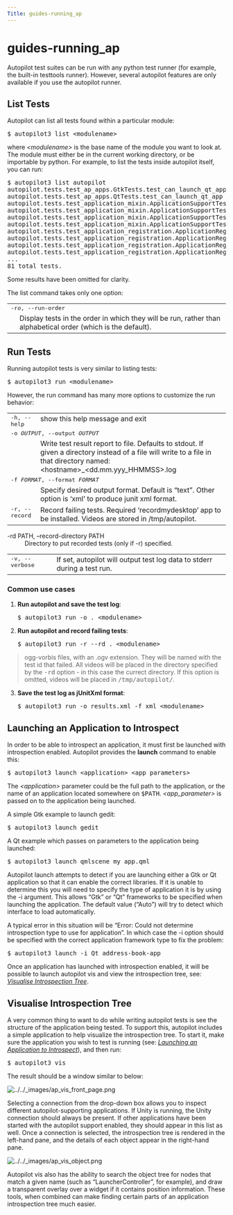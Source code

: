```yaml
---
Title: guides-running_ap
---
```


# guides-running_ap

<p>Autopilot test suites can be run with any python test runner (for example, the built-in testtools runner). However, several autopilot features are only available if you use the autopilot runner.</p>
<h2>List Tests<a class="headerlink" href="#list-tests" title="Permalink to this headline"></a></h2>
<p>Autopilot can list all tests found within a particular module:</p>
<pre>$ autopilot3 list &lt;modulename&gt;
</pre>
<p>where <em>&lt;modulename&gt;</em> is the base name of the module you want to look at. The module must either be in the current working directory, or be importable by python. For example, to list the tests inside autopilot itself, you can run:</p>
<pre>$ autopilot3 list autopilot
autopilot.tests.test_ap_apps.GtkTests.test_can_launch_qt_app
autopilot.tests.test_ap_apps.QtTests.test_can_launch_qt_app
autopilot.tests.test_application_mixin.ApplicationSupportTests.test_can_create
autopilot.tests.test_application_mixin.ApplicationSupportTests.test_launch_raises_ValueError_on_unknown_kwargs
autopilot.tests.test_application_mixin.ApplicationSupportTests.test_launch_raises_ValueError_on_unknown_kwargs_with_known
autopilot.tests.test_application_mixin.ApplicationSupportTests.test_launch_with_bad_types_raises_typeerror
autopilot.tests.test_application_registration.ApplicationRegistrationTests.test_can_register_new_application
autopilot.tests.test_application_registration.ApplicationRegistrationTests.test_can_unregister_application
autopilot.tests.test_application_registration.ApplicationRegistrationTests.test_registering_app_twice_raises_KeyError
autopilot.tests.test_application_registration.ApplicationRegistrationTests.test_unregistering_unknown_application_raises_KeyError
...
81 total tests.
</pre>
<p>Some results have been omitted for clarity.</p>
<p>The list command takes only one option:</p>
<table class="docutils option-list" frame="void" rules="none">
<col class="option" />
<col class="description" />
<tbody valign="top">
<tr><td class="option-group" colspan="2">
<kbd><span class="option">-r<var>o</var></span>, <span class="option">--run-order</span></kbd></td>
</tr>
<tr><td>&nbsp;</td><td>Display tests in the order in which they will be run,
rather than alphabetical order (which is the default).</td></tr>
</tbody>
</table>
<h2>Run Tests<a class="headerlink" href="#run-tests" title="Permalink to this headline"></a></h2>
<p>Running autopilot tests is very similar to listing tests:</p>
<pre>$ autopilot3 run &lt;modulename&gt;
</pre>
<p>However, the run command has many more options to customize the run behavior:</p>
<table class="docutils option-list" frame="void" rules="none">
<col class="option" />
<col class="description" />
<tbody valign="top">
<tr><td class="option-group">
<kbd><span class="option">-h</span>, <span class="option">--help</span></kbd></td>
<td>show this help message and exit</td></tr>
<tr><td class="option-group" colspan="2">
<kbd><span class="option">-o <var>OUTPUT</var></span>, <span class="option">--output <var>OUTPUT</var></span></kbd></td>
</tr>
<tr><td>&nbsp;</td><td>Write test result report to file. Defaults to stdout.
If given a directory instead of a file will write to a
file in that directory named:
&lt;hostname&gt;_&lt;dd.mm.yyy_HHMMSS&gt;.log</td></tr>
<tr><td class="option-group" colspan="2">
<kbd><span class="option">-f <var>FORMAT</var></span>, <span class="option">--format <var>FORMAT</var></span></kbd></td>
</tr>
<tr><td>&nbsp;</td><td>Specify desired output format. Default is &#8220;text&#8221;.
Other option is &#8216;xml&#8217; to produce junit xml format.</td></tr>
<tr><td class="option-group">
<kbd><span class="option">-r</span>, <span class="option">--record</span></kbd></td>
<td>Record failing tests. Required &#8216;recordmydesktop&#8217; app
to be installed. Videos are stored in /tmp/autopilot.</td></tr>
</tbody>
</table>
<dl class="docutils">
<dt>-rd PATH, &#8211;record-directory PATH</dt>
<dd>Directory to put recorded tests (only if -r)
specified.</dd>
</dl>
<table class="docutils option-list" frame="void" rules="none">
<col class="option" />
<col class="description" />
<tbody valign="top">
<tr><td class="option-group">
<kbd><span class="option">-v</span>, <span class="option">--verbose</span></kbd></td>
<td>If set, autopilot will output test log data to stderr
during a test run.</td></tr>
</tbody>
</table>
<h3>Common use cases<a class="headerlink" href="#common-use-cases" title="Permalink to this headline"></a></h3>
<ol class="arabic">
<li><p class="first"><strong>Run autopilot and save the test log</strong>:</p>
<pre>$ autopilot3 run -o . &lt;modulename&gt;
</pre>
</li>
</ol>
<blockquote>
</blockquote>
<ol class="arabic" start="2">
<li><p class="first"><strong>Run autopilot and record failing tests</strong>:</p>
<pre>$ autopilot3 run -r --rd . &lt;modulename&gt;
</pre>
</li>
</ol>
<blockquote>
ogg-vorbis</em> files, with an .ogv extension. They will be named with the test id that failed. All videos will be placed in the directory specified by the <tt class="docutils literal"><span class="pre">-rd</span></tt> option - in this case the currect directory. If this option is omitted, videos will be placed in <tt class="docutils literal"><span class="pre">/tmp/autopilot/</span></tt>.</blockquote>
<ol class="arabic" start="3">
<li><p class="first"><strong>Save the test log as jUnitXml format</strong>:</p>
<pre>$ autopilot3 run -o results.xml -f xml &lt;modulename&gt;
</pre>
</li>
</ol>
<blockquote>
</blockquote>
<span id="launching-application-to-introspect"></span><h2>Launching an Application to Introspect<a class="headerlink" href="#launching-an-application-to-introspect" title="Permalink to this headline"></a></h2>
<p>In order to be able to introspect an application, it must first be launched with introspection enabled. Autopilot provides the <strong>launch</strong> command to enable this:</p>
<pre>$ autopilot3 launch &lt;application&gt; &lt;app_parameters&gt;
</pre>
<p>The <em>&lt;application&gt;</em> parameter could be the full path to the application, or the name of an application located somewhere on <tt class="docutils literal"><span class="pre">$PATH</span></tt>. <em>&lt;app_parameter&gt;</em> is passed on to the application being launched.</p>
<p>A simple Gtk example to launch gedit:</p>
<pre>$ autopilot3 launch gedit
</pre>
<p>A Qt example which passes on parameters to the application being launched:</p>
<pre>$ autopilot3 launch qmlscene my_app.qml
</pre>
<p>Autopilot launch attempts to detect if you are launching either a Gtk or Qt application so that it can enable the correct libraries. If it is unable to determine this you will need to specify the type of application it is by using the -i argument. This allows &#8220;Gtk&#8221; or &#8220;Qt&#8221; frameworks to be specified when launching the application. The default value (&#8220;Auto&#8221;) will try to detect which interface to load automatically.</p>
<p>A typical error in this situation will be &#8220;Error: Could not determine introspection type to use for application&#8221;. In which case the -i option should be specified with the correct application framework type to fix the problem:</p>
<pre>$ autopilot3 launch -i Qt address-book-app
</pre>
<p>Once an application has launched with introspection enabled, it will be possible to launch autopilot vis and view the introspection tree, see: <a class="reference internal" href="#visualise-introspection-tree"><em>Visualise Introspection Tree</em></a>.</p>
<span id="id1"></span><h2>Visualise Introspection Tree<a class="headerlink" href="#visualise-introspection-tree" title="Permalink to this headline"></a></h2>
<p>A very common thing to want to do while writing autopilot tests is see the structure of the application being tested. To support this, autopilot includes a simple application to help visualize the introspection tree. To start it, make sure the application you wish to test is running (see: <a class="reference internal" href="#launching-application-to-introspect"><em>Launching an Application to Introspect</em></a>), and then run:</p>
<pre>$ autopilot3 vis
</pre>
<p>The result should be a window similar to below:</p>
<img alt="../../_images/ap_vis_front_page.png" src="../../../../media/ap_vis_front_page.png" />
<p>Selecting a connection from the drop-down box allows you to inspect different autopilot-supporting applications. If Unity is running, the Unity connection should always be present. If other applications have been started with the autopilot support enabled, they should appear in this list as well. Once a connection is selected, the introspection tree is rendered in the left-hand pane, and the details of each object appear in the right-hand pane.</p>
<img alt="../../_images/ap_vis_object.png" src="../../../../media/ap_vis_object.png" />
<p>Autopilot vis also has the ability to search the object tree for nodes that match a given name (such as &#8220;LauncherController&#8221;, for example), and draw a transparent overlay over a widget if it contains position information. These tools, when combined can make finding certain parts of an application introspection tree much easier.</p>
